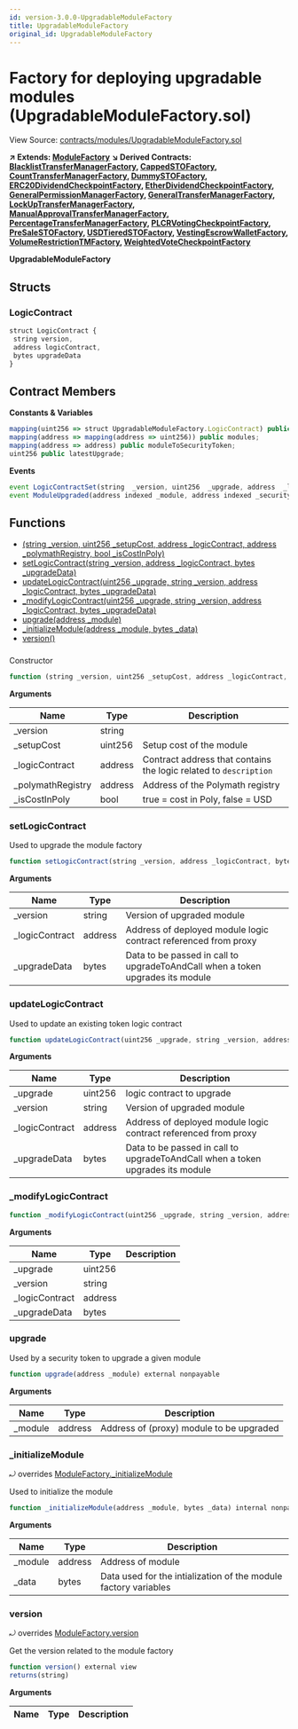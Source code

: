 ```yaml
---
id: version-3.0.0-UpgradableModuleFactory
title: UpgradableModuleFactory
original_id: UpgradableModuleFactory
---
```


# Factory for deploying upgradable modules (UpgradableModuleFactory.sol)

View Source: [contracts/modules/UpgradableModuleFactory.sol](../../contracts/modules/UpgradableModuleFactory.sol)

**↗ Extends: [ModuleFactory](ModuleFactory.md)**
**↘ Derived Contracts: [BlacklistTransferManagerFactory](BlacklistTransferManagerFactory.md), [CappedSTOFactory](CappedSTOFactory.md), [CountTransferManagerFactory](CountTransferManagerFactory.md), [DummySTOFactory](DummySTOFactory.md), [ERC20DividendCheckpointFactory](ERC20DividendCheckpointFactory.md), [EtherDividendCheckpointFactory](EtherDividendCheckpointFactory.md), [GeneralPermissionManagerFactory](GeneralPermissionManagerFactory.md), [GeneralTransferManagerFactory](GeneralTransferManagerFactory.md), [LockUpTransferManagerFactory](LockUpTransferManagerFactory.md), [ManualApprovalTransferManagerFactory](ManualApprovalTransferManagerFactory.md), [PercentageTransferManagerFactory](PercentageTransferManagerFactory.md), [PLCRVotingCheckpointFactory](PLCRVotingCheckpointFactory.md), [PreSaleSTOFactory](PreSaleSTOFactory.md), [USDTieredSTOFactory](USDTieredSTOFactory.md), [VestingEscrowWalletFactory](VestingEscrowWalletFactory.md), [VolumeRestrictionTMFactory](VolumeRestrictionTMFactory.md), [WeightedVoteCheckpointFactory](WeightedVoteCheckpointFactory.md)**

**UpgradableModuleFactory**

## Structs
### LogicContract

```js
struct LogicContract {
 string version,
 address logicContract,
 bytes upgradeData
}
```

## Contract Members
**Constants & Variables**

```js
mapping(uint256 => struct UpgradableModuleFactory.LogicContract) public logicContracts;
mapping(address => mapping(address => uint256)) public modules;
mapping(address => address) public moduleToSecurityToken;
uint256 public latestUpgrade;

```

**Events**

```js
event LogicContractSet(string  _version, uint256  _upgrade, address  _logicContract, bytes  _upgradeData);
event ModuleUpgraded(address indexed _module, address indexed _securityToken, uint256 indexed _version);
```

## Functions

- [(string _version, uint256 _setupCost, address _logicContract, address _polymathRegistry, bool _isCostInPoly)](#)
- [setLogicContract(string _version, address _logicContract, bytes _upgradeData)](#setlogiccontract)
- [updateLogicContract(uint256 _upgrade, string _version, address _logicContract, bytes _upgradeData)](#updatelogiccontract)
- [_modifyLogicContract(uint256 _upgrade, string _version, address _logicContract, bytes _upgradeData)](#_modifylogiccontract)
- [upgrade(address _module)](#upgrade)
- [_initializeModule(address _module, bytes _data)](#_initializemodule)
- [version()](#version)

### 

Constructor

```js
function (string _version, uint256 _setupCost, address _logicContract, address _polymathRegistry, bool _isCostInPoly) public nonpayable ModuleFactory 
```

**Arguments**

| Name        | Type           | Description  |
| ------------- |------------- | -----|
| _version | string |  | 
| _setupCost | uint256 | Setup cost of the module | 
| _logicContract | address | Contract address that contains the logic related to `description` | 
| _polymathRegistry | address | Address of the Polymath registry | 
| _isCostInPoly | bool | true = cost in Poly, false = USD | 

### setLogicContract

Used to upgrade the module factory

```js
function setLogicContract(string _version, address _logicContract, bytes _upgradeData) external nonpayable onlyOwner 
```

**Arguments**

| Name        | Type           | Description  |
| ------------- |------------- | -----|
| _version | string | Version of upgraded module | 
| _logicContract | address | Address of deployed module logic contract referenced from proxy | 
| _upgradeData | bytes | Data to be passed in call to upgradeToAndCall when a token upgrades its module | 

### updateLogicContract

Used to update an existing token logic contract

```js
function updateLogicContract(uint256 _upgrade, string _version, address _logicContract, bytes _upgradeData) external nonpayable onlyOwner 
```

**Arguments**

| Name        | Type           | Description  |
| ------------- |------------- | -----|
| _upgrade | uint256 | logic contract to upgrade | 
| _version | string | Version of upgraded module | 
| _logicContract | address | Address of deployed module logic contract referenced from proxy | 
| _upgradeData | bytes | Data to be passed in call to upgradeToAndCall when a token upgrades its module | 

### _modifyLogicContract

```js
function _modifyLogicContract(uint256 _upgrade, string _version, address _logicContract, bytes _upgradeData) internal nonpayable
```

**Arguments**

| Name        | Type           | Description  |
| ------------- |------------- | -----|
| _upgrade | uint256 |  | 
| _version | string |  | 
| _logicContract | address |  | 
| _upgradeData | bytes |  | 

### upgrade

Used by a security token to upgrade a given module

```js
function upgrade(address _module) external nonpayable
```

**Arguments**

| Name        | Type           | Description  |
| ------------- |------------- | -----|
| _module | address | Address of (proxy) module to be upgraded | 

### _initializeModule

⤾ overrides [ModuleFactory._initializeModule](ModuleFactory.md#_initializemodule)

Used to initialize the module

```js
function _initializeModule(address _module, bytes _data) internal nonpayable
```

**Arguments**

| Name        | Type           | Description  |
| ------------- |------------- | -----|
| _module | address | Address of module | 
| _data | bytes | Data used for the intialization of the module factory variables | 

### version

⤾ overrides [ModuleFactory.version](ModuleFactory.md#version)

Get the version related to the module factory

```js
function version() external view
returns(string)
```

**Arguments**

| Name        | Type           | Description  |
| ------------- |------------- | -----|

